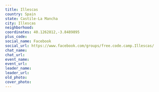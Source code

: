 ```yaml
---
title: Illescas
country: Spain
state: Castile-La Mancha
city: Illescas
neighborhood: 
coordinates: 40.1262812,-3.8489895
plus_code:
social_name: Facebook
social_url: https://www.facebook.com/groups/free.code.camp.Illescas/
chat_name:
chat_url:
event_name:
event_url:
leader_name:
leader_url:
old_photo: 
cover_photo:
---
```

